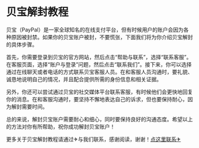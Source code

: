 # 贝宝解封教程

贝宝（PayPal）是一家全球知名的在线支付平台，但有时候用户的账户会因为各种原因被封禁。如果你的贝宝账户被封，不要慌张，下面我们将为你介绍贝宝解封的具体步骤。

首先，你需要登录到贝宝的官方网站，然后点击“帮助与联系”，选择“联系客服”。在客服页面，选择“账户与登录”问题，然后点击“联系我们”。接下来，你可以选择通过在线聊天或者电话的方式联系贝宝客服人员。在和客服人员沟通时，要礼貌、诚恳地说明自己的情况，并且配合提供所需的身份信息和相关证据。

另外，你还可以尝试通过贝宝的社交媒体平台联系客服，有时候他们会更快地回复你的消息。在和客服沟通时，要坚持不懈地表达自己的诉求，但也要保持耐心，因为解封需要时间。

总的来说，解封贝宝账户需要耐心和细心，同时要保持良好的沟通态度。希望以上的方法对你有所帮助，祝你成功解封贝宝账户！

更多关于贝宝解封教程请通过✈与我们联系，感谢阅读，谢谢！[点这里联系✈](https://sms.k02.cc)